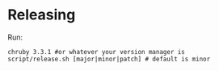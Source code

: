 # Releasing

Run:

    chruby 3.3.1 #or whatever your version manager is
    script/release.sh [major|minor|patch] # default is minor
